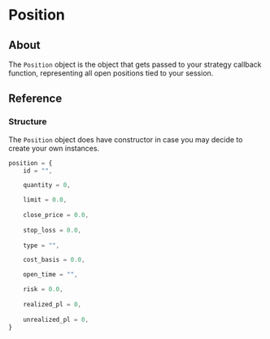 # Position

## About

The `Position` object is the object that gets passed to your strategy callback function, representing all open positions tied to your session.

## Reference

### Structure

The `Position` object does have constructor in case you may decide to create your own instances.

```javascript
position = {
    id = "",

    quantity = 0,

    limit = 0.0,
    
    close_price = 0.0,
    
    stop_loss = 0.0,
    
    type = "",

    cost_basis = 0.0,

    open_time = "",

    risk = 0.0,
    
    realized_pl = 0,
    
    unrealized_pl = 0,
}
```